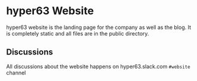 # hyper63 Website

hyper63 website is the landing page for the company as well as the blog. It is completely static and all files are in the public directory.

## Discussions 

All discussions about the website happens on hyper63.slack.com `#website` channel




